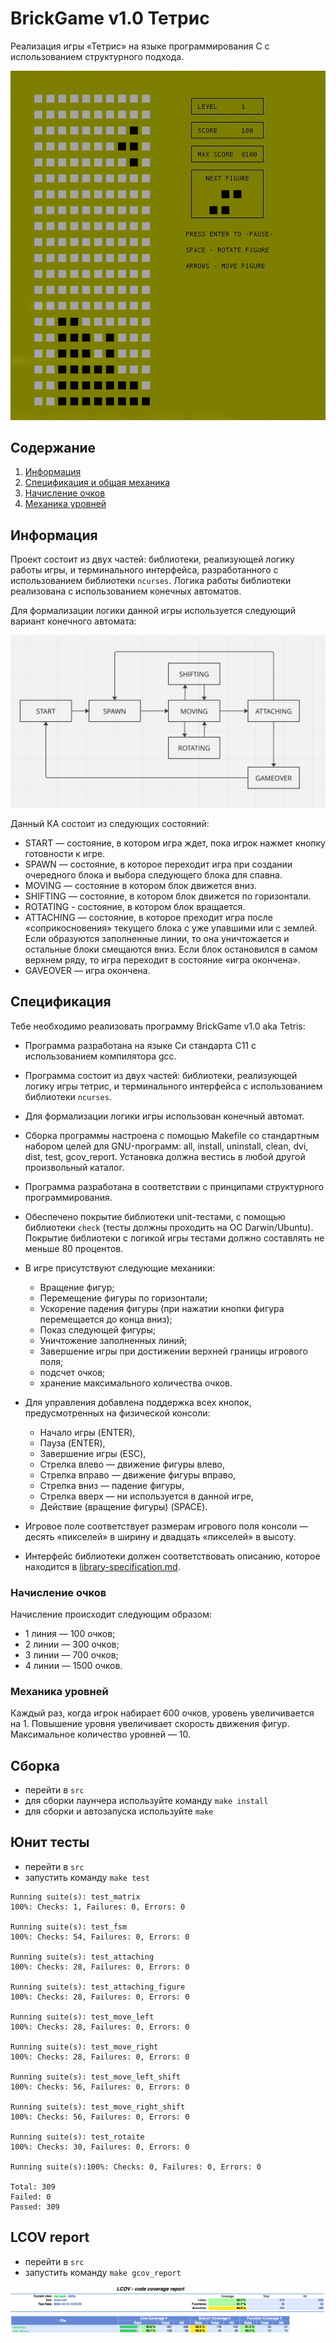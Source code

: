 # BrickGame v1.0 Тетрис

Реализация игры «Тетрис» на языке программирования С с использованием структурного подхода.

![Пример игры](misc/tetris.gif)

## Содержание

1. [Информация](#информация)
2. [Спецификация и общая механика](#спецификация)
3. [Начисление очков](#начисление-очков)
4. [Механика уровней](#механика-уровней)

## Информация

Проект состоит из двух частей: библиотеки, реализующей логику работы игры, и терминального интерфейса, разработанного с использованием библиотеки `ncurses`. Логика работы библиотеки реализована с использованием конечных автоматов.

Для формализации логики данной игры используется следующий вариант конечного автомата:

![Конечный автомат тетриса](src/docs/finite_state_dgm.png)

Данный КА состоит из следующих состояний:

- START — состояние, в котором игра ждет, пока игрок нажмет кнопку готовности к игре.
- SPAWN — состояние, в которое переходит игра при создании очередного блока и выбора следующего блока для спавна.
- MOVING — состояние в котором блок движется вниз.
- SHIFTING — состояние, в котором блок движется по горизонтали.
- ROTATING - состояние, в котором блок вращается.
- ATTACHING — состояние, в которое преходит игра после «соприкосновения» текущего блока с уже упавшими или с землей. Если образуются заполненные линии, то она уничтожается и остальные блоки смещаются вниз. Если блок остановился в самом верхнем ряду, то игра переходит в состояние «игра окончена».
- GAVEOVER — игра окончена.

## Спецификация

Тебе необходимо реализовать программу BrickGame v1.0 aka Tetris:

- Программа разработана на языке Си стандарта C11 с использованием компилятора gcc.
- Программа состоит из двух частей: библиотеки, реализующей логику игры тетрис, и терминального интерфейса с использованием библиотеки `ncurses`.
- Для формализации логики игры использован конечный автомат.
- Сборка программы настроена с помощью Makefile со стандартным набором целей для GNU-программ: all, install, uninstall, clean, dvi, dist, test, gcov_report. Установка должна вестись в любой другой произвольный каталог.
- Программа разработана в соответствии с принципами структурного программирования.
- Обеспечено покрытие библиотеки unit-тестами, с помощью библиотеки `check` (тесты должны проходить на ОС Darwin/Ubuntu). Покрытие библиотеки с логикой игры тестами должно составлять не меньше 80 процентов.
- В игре присутствуют следующие механики:
  - Вращение фигур;
  - Перемещение фигуры по горизонтали;
  - Ускорение падения фигуры (при нажатии кнопки фигура перемещается до конца вниз);
  - Показ следующей фигуры;
  - Уничтожение заполненных линий;
  - Завершение игры при достижении верхней границы игрового поля;
  - подсчет очков;
  - хранение максимального количества очков.

- Для управления добавлена поддержка всех кнопок, предусмотренных на физической консоли:
  - Начало игры (ENTER),
  - Пауза (ENTER),
  - Завершение игры (ESC),
  - Стрелка влево — движение фигуры влево,
  - Стрелка вправо — движение фигуры вправо,
  - Стрелка вниз — падение фигуры,
  - Стрелка вверх — ни используется в данной игре,
  - Действие (вращение фигуры) (SPACE).
- Игровое поле соответствует размерам игрового поля консоли — десять «пикселей» в ширину и двадцать «пикселей» в высоту.
- Интерфейс библиотеки должен соответствовать описанию, которое находится в [library-specification.md](materials/library-specification.md).

### Начисление очков

Начисление происходит следующим образом:

- 1 линия — 100 очков;
- 2 линии — 300 очков;
- 3 линии — 700 очков;
- 4 линии — 1500 очков.

### Механика уровней

Каждый раз, когда игрок набирает 600 очков, уровень увеличивается на 1. Повышение уровня увеличивает скорость движения фигур. Максимальное количество уровней — 10.

## Сборка

- перейти в `src`
- для сборки лаунчера используйте команду `make install`
- для сборки и автозапуска используйте `make`

## Юнит тесты

- перейти в `src`
- запустить команду `make test`

```SHELL
Running suite(s): test_matrix
100%: Checks: 1, Failures: 0, Errors: 0

Running suite(s): test_fsm
100%: Checks: 54, Failures: 0, Errors: 0

Running suite(s): test_attaching
100%: Checks: 28, Failures: 0, Errors: 0

Running suite(s): test_attaching_figure
100%: Checks: 28, Failures: 0, Errors: 0

Running suite(s): test_move_left
100%: Checks: 28, Failures: 0, Errors: 0

Running suite(s): test_move_right
100%: Checks: 28, Failures: 0, Errors: 0

Running suite(s): test_move_left_shift
100%: Checks: 56, Failures: 0, Errors: 0

Running suite(s): test_move_right_shift
100%: Checks: 56, Failures: 0, Errors: 0

Running suite(s): test_rotaite
100%: Checks: 30, Failures: 0, Errors: 0

Running suite(s):100%: Checks: 0, Failures: 0, Errors: 0

Total: 309
Failed: 0
Passed: 309
```

## LCOV report

- перейти в `src`
- запустить команду `make gcov_report`

![LCOV report](misc/lcov.png)
